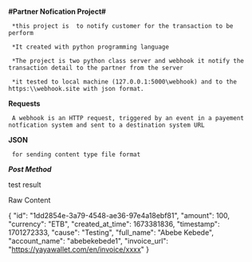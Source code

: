 
**#Partner Nofication Project#**

     *this project is  to notify customer for the transaction to be perform
  
     *It created with python programming language 
   
     *The project is two python class server and webhook it notify the transaction detail to the partner from the server 
     
     *it tested to local machine (127.0.0.1:5000\webhook) and to the https:\\webhook.site with json format.
       
****Requests****

     A webhook is an HTTP request, triggered by an event in a payement notfication system and sent to a destination system URL 
    
****JSON****

     for sending content type file format 

***Post Method***

test result 

Raw Content

{
  "id": "1dd2854e-3a79-4548-ae36-97e4a18ebf81",
  "amount": 100,
  "currency": "ETB",
  "created_at_time": 1673381836,
  "timestamp": 1701272333,
  "cause": "Testing",
  "full_name": "Abebe Kebede",
  "account_name": "abebekebede1",
  "invoice_url": "https://yayawallet.com/en/invoice/xxxx"
}



